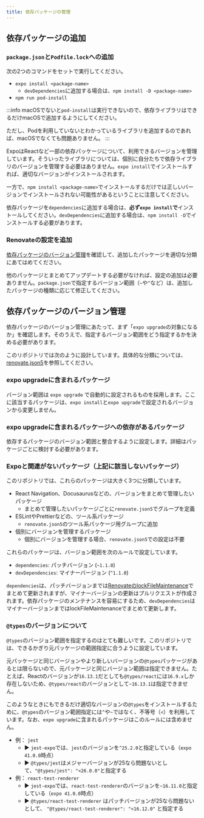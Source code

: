 ```yaml
---
title: 依存パッケージの管理
---
```


## 依存パッケージの追加

### `package.json`と`Podfile.lock`への追加

次の2つのコマンドをセットで実行してください。

* `expo install <package-name>`
  * `devDependencies`に追加する場合は、`npm install -D <package-name>`
* `npm run pod-install`

:::info
macOSでないと`pod-install`は実行できないので、依存ライブラリはできるだけmacOSで追加するようにしてください。

ただし、Podを利用していないとわかっているライブラリを追加するのであれば、macOSでなくても問題ありません。
:::

ExpoはReactなど一部の依存パッケージについて、利用できるバージョンを管理しています。そういったライブラリについては、個別に自分たちで依存ライブラリのバージョンを管理する必要はありません。`expo install`でインストールすれば、適切なバージョンがインストールされます。

一方で、`npm install <package-name>`でインストールするだけでは正しいバージョンでインストールされない可能性があるということに注意してください。

依存パッケージを`dependencies`に追加する場合は、**必ず`expo install`で**インストールしてください。`devDependencies`に追加する場合は、`npm install -D`でインストールする必要があります。

### Renovateの設定を追加

[依存パッケージのバージョン管理](#依存パッケージのバージョン管理)を確認して、追加したパッケージを適切な分類にあてはめてください。

他のパッケージとまとめてアップデートする必要がなければ、設定の追加は必要ありません。`package.json`で指定するバージョン範囲（`~`や`^`など）は、追加したパッケージの種類に応じて修正してください。

## 依存パッケージのバージョン管理

依存パッケージのバージョン管理にあたって、まず「`expo upgrade`の対象になるか」を確認します。そのうえで、指定するバージョン範囲をどう指定するかを決める必要があります。

このリポジトリでは次のように設計しています。具体的な分類については、[renovate.json5](https://github.com/ws-4020/mobile-app-crib-notes/blob/master/.github/renovate.json5)を参照してください。

### expo upgradeに含まれるパッケージ

バージョン範囲は `expo upgrade` で自動的に設定されるものを採用します。ここに該当するパッケージは、`expo install`と`expo upgrade`で設定されるバージョンから変更しません。

### expo upgradeに含まれるパッケージへの依存があるパッケージ

依存するパッケージのバージョン範囲と整合するように設定します。詳細はパッケージごとに検討する必要があります。

### Expoと関連がないパッケージ（上記に該当しないパッケージ）

このリポジトリでは、これらのパッケージは大きく3つに分類しています。

* React Navigation、Docusaurusなどの、バージョンをまとめて管理したいパッケージ
  * まとめて管理したいパッケージごとに`renovate.json5`でグループを定義
* ESLintやPrettierなどの、ツール系パッケージ
  * `renovate.json5`のツール系パッケージ用グループに追加
* 個別にバージョンを管理するパッケージ
  * 個別にバージョンを管理する場合、`renovate.json5`での設定は不要

これらのパッケージは、バージョン範囲を次のルールで設定しています。

* `dependencies`: パッチバージョン (`~1.1.0`)
* `devDependencies`: マイナーバージョン (`^1.1.0`)

`dependencies`は、パッチバージョンまでは[RenovateのlockFileMaintenance](https://docs.renovatebot.com/configuration-options/#lockfilemaintenance)でまとめて更新されますが、マイナーバージョンの更新はプルリクエストが作成されます。依存パッケージのメンテナンスを容易にするため、`devDependencies`はマイナーバージョンまではlockFileMaintenanceでまとめて更新します。

### `@types`のバージョンについて

`@types`のバージョン範囲を指定するのはとても難しいです。このリポジトリでは、できるかぎり元パッケージの範囲指定に合うように設定しています。

元パッケージと同じバージョンやより新しいバージョンの`@types`パッケージがあるとは限らないので、元パッケージと同じバージョン範囲は指定できません。たとえば、Reactのバージョンが`16.13.1`だとしても`@types/react`には`16.9.x`しか存在しないため、`@types/react`のバージョンとして`~16.13.1`は指定できません。

このようなときにもできるだけ適切なバージョンの`@types`をインストールするために、`@types`のバージョン範囲指定には`^`や`~`ではなく、不等号（`<`）を利用しています。なお、`expo upgrade`に含まれるパッケージはこのルールには含めません。

* 例： `jest`
  * ▶ `jest-expo`では、`jest`のバージョンを`^25.2.0`と指定している（`expo 41.0.0`時点）
  * ▶ `@types/jest`はメジャーバージョンが25なら問題ないとして、`"@types/jest": "<26.0.0"`と指定する
* 例： `react-test-renderer`
  * ▶ `jest-expo`では、`react-test-renderer`のバージョンを`~16.11.0`と指定している（`expo 41.0.0`時点）
  * ▶ `@types/react-test-renderer` はパッチバージョンが25なら問題ないとして、 `"@types/react-test-renderer": "<16.12.0"` と指定する
